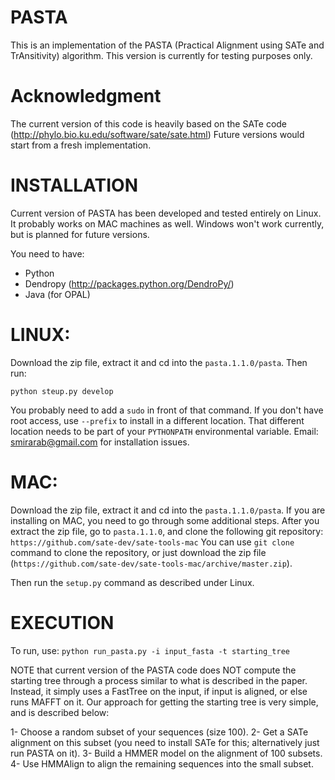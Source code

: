 PASTA
=====
This is an implementation of the PASTA (Practical Alignment using SATe and TrAnsitivity) algorithm. This version is currently for testing purposes only. 

Acknowledgment 
===
The current version of this code is heavily based on the SATe code (http://phylo.bio.ku.edu/software/sate/sate.html)
Future versions would start from a fresh implementation. 

INSTALLATION
====
Current version of PASTA has been developed and tested entirely on Linux. It probably works on MAC machines as well. 
Windows won't work currently, but is planned for future versions. 

You need to have:
- Python 
- Dendropy (http://packages.python.org/DendroPy/)
- Java (for OPAL)

LINUX:
=======
Download the zip file, extract it and cd into the `pasta.1.1.0/pasta`. Then run:

`
  python steup.py develop 
`

You probably need to add a `sudo` in front of that command. If you don't have root access, use `--prefix` to install in a different location.
That different location needs to be part of your `PYTHONPATH` environmental variable. Email: smirarab@gmail.com for installation issues. 

MAC: 
=======
Download the zip file, extract it and cd into the `pasta.1.1.0/pasta`.
If you are installing on MAC, you need to go through some additional steps. After you extract the zip file, go to `pasta.1.1.0`, and clone the following git repository:
`
https://github.com/sate-dev/sate-tools-mac
`
You can use `git clone` command to clone the repository, or just download the zip file (`https://github.com/sate-dev/sate-tools-mac/archive/master.zip`). 

Then run the `setup.py` command as described under Linux. 

EXECUTION
====
To run, use:
`
python run_pasta.py -i input_fasta -t starting_tree
`

NOTE that current version of the PASTA code does NOT compute the starting tree through a
process similar to what is described in the paper. Instead, it simply uses a FastTree on
the input, if input is aligned, or else runs MAFFT on it. Our approach for getting
the starting tree is very simple, and is described below:

1- Choose a random subset of your sequences (size 100).
2- Get a SATe alignment on this subset (you need to install SATe for this; alternatively just run PASTA on it).
3- Build a HMMER model on the alignment of 100 subsets.
4- Use HMMAlign to align the remaining sequences into the small subset. 
